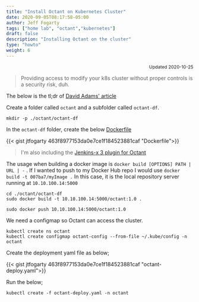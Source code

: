 ```yaml
---
title: "Install Octant on Kubernetes Cluster"
date: 2020-09-05T08:17:58-05:00
author: Jeff Fogarty
tags: ["home lab", "octant","kubernetes"]
draft: false
description: "Installing Octant on the cluster"
type: "howto"
weight: 6
---
```

<div style="font-size: 12px; text-align: right !important"; >Updated 2020-10-25 </div><p>

> Providing access to modify your k8s cluster without proper controls is a security risk, duh.

The below is the tl;dr of [David Adams' article](https://medium.com/swlh/running-octant-as-a-container-on-vsphere-with-kubernetes-7845a34584fc)

Create a folder called `octant` and a subfolder called `octant-df`. 

```
mkdir -p ./octant/octant-df
```

In the `octant-df` folder, create the below [Dockerfile]() 

{{< gist jtfogarty 463f8977153da0e7ce1f184523881caf "Dockerfile">}}
> I'm also including the [Jenkins-x 3 plugin for Octant](https://github.com/jenkins-x/octant-jx/releases/)

The usage when building a docker image is `docker build [OPTIONS] PATH | URL | -` .  If I wanted to push to my Docker Hub repo I would use `docker build -t 007ba7/myImage .` In this case, it is the local repository server running at `10.10.100.14:5000`

```
cd ./octant/octant-df
sudo docker build -t 10.10.100.14:5000/octant:1.0 .
```

```
sudo docker push 10.10.100.14:5000/octant:1.0
```

We need a configmap so Octant can access the cluster.
```
kubectl create ns octant
kubectl create configmap octant-config --from-file ~/.kube/config -n octant
```

Create the deployment yaml file as below;

{{< gist jtfogarty 463f8977153da0e7ce1f184523881caf "octant-deploy.yaml">}}


Run the below;
```
kubectl create -f octant-deploy.yaml -n octant
```
